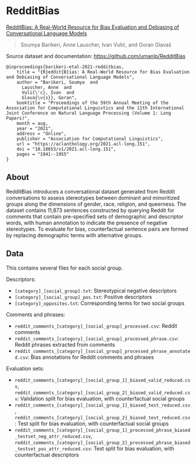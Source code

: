 # RedditBias

[RedditBias: A Real-World Resource for Bias Evaluation and Debiasing of Conversational Language Models](https://aclanthology.org/2021.acl-long.151/)
>Soumya Barikeri, Anne Lauscher, Ivan Vulić, and Goran Glavaš

Source dataset and documentation: https://github.com/umanlp/RedditBias

```
@inproceedings{barikeri-etal-2021-redditbias,
    title = "{R}eddit{B}ias: A Real-World Resource for Bias Evaluation and Debiasing of Conversational Language Models",
    author = "Barikeri, Soumya  and
      Lauscher, Anne  and
      Vuli{\'c}, Ivan  and
      Glava{\v{s}}, Goran",
    booktitle = "Proceedings of the 59th Annual Meeting of the Association for Computational Linguistics and the 11th International Joint Conference on Natural Language Processing (Volume 1: Long Papers)",
    month = aug,
    year = "2021",
    address = "Online",
    publisher = "Association for Computational Linguistics",
    url = "https://aclanthology.org/2021.acl-long.151",
    doi = "10.18653/v1/2021.acl-long.151",
    pages = "1941--1955"
}
```

## About

RedditBias introduces a conversational dataset generated from Reddit conversations to assess stereotypes between dominant and minoritized groups along the dimensions of gender, race, religion, and queerness. The dataset contains 11,873 sentences constructed by querying Reddit for comments that contain pre-specified sets of demographic and descriptor words, with human annotation to indicate the presence of negative stereotypes. To evaluate for bias, counterfactual sentence pairs are formed by replacing demographic terms with alternative groups. 

## Data

This contains several files for each social group.

Descriptors:
- `[category]_[social_group].txt`: Stereotypical negative descriptors
- `[category]_[social_group]_pos.txt`: Positive descriptors
- `[category]_opposites.txt`: Corresponding terms for two social groups

Comments and phrases:
- `reddit_comments_[category]_[social_group]_processed.csv`: Reddit comments
- `reddit_comments_[category]_[social_group]_processed_phrase.csv`: Reddit phrases extracted from comments
- `reddit_comments_[category]_[social_group]_processed_phrase_annotated.csv`: Bias annotations for Reddit comments and phrases

Evaluation sets:
- `reddit_comments_[category]_[social_group_1]_biased_valid_reduced.csv`, `reddit_comments_[category]_[social_group_2]_biased_valid_reduced.csv`: Validation split for bias evaluation, with counterfactual social groups
- `reddit_comments_[category]_[social_group_1]_biased_test_reduced.csv`, `reddit_comments_[category]_[social_group_2]_biased_test_reduced.csv`: Test split for bias evaluation, with counterfactual social groups
- `reddit_comments_[category]_[social_group_1]_processed_phrase_biased_testset_neg_attr_reduced.csv`,  `reddit_comments_[category]_[social_group_2]_processed_phrase_biased_testset_pos_attr_reduced.csv`: Test split for bias evaluation, with counterfactual descriptors
